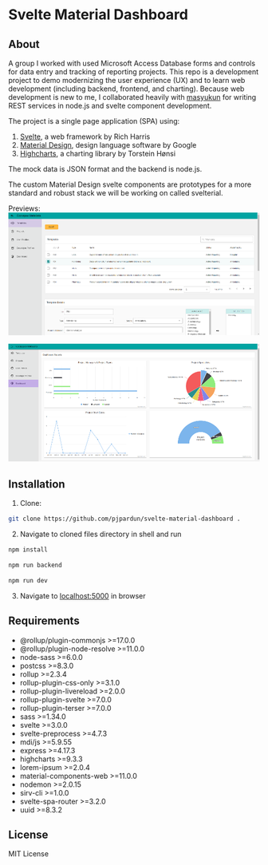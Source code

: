 # Svelte Material Dashboard

## About
A group I worked with used Microsoft Access Database forms and controls for data entry and tracking of reporting projects. This repo is a development project to demo modernizing the user experience (UX) and to learn web development (including backend, frontend, and charting). Because web development is new to me, I collaborated heavily with [masyukun](https://github.com/masyukun) for writing REST services in node.js and svelte component development.

The project is a single page application (SPA) using:
1. [Svelte](https://svelte.dev/), a web framework by Rich Harris
2. [Material Design](https://material.io/develop/web), design language software by Google
3. [Highcharts](https://www.highcharts.com/), a charting library by Torstein Hønsi

The mock data is JSON format and the backend is node.js.

The custom Material Design svelte components are prototypes for a more standard and robust stack we will be working on called svelterial.

Previews:
![Templates](https://github.com/pjpardun/svelte-material-dashboard/blob/main/Templates.png?raw=true)

![Dashboard](https://github.com/pjpardun/svelte-material-dashboard/blob/main/Dashboard.png?raw=true)

## Installation
1. Clone:
```bash
git clone https://github.com/pjpardun/svelte-material-dashboard .
```
2. Navigate to cloned files directory in shell and run
```bash
npm install
```
```bash
npm run backend
```
```bash
npm run dev
```
3. Navigate to [localhost:5000](http://localhost:5000) in browser

## Requirements 
 - @rollup/plugin-commonjs >=17.0.0
 - @rollup/plugin-node-resolve >=11.0.0
 - node-sass >=6.0.0
 - postcss >=8.3.0
 - rollup >=2.3.4
 - rollup-plugin-css-only >=3.1.0
 - rollup-plugin-livereload >=2.0.0
 - rollup-plugin-svelte >=7.0.0
 - rollup-plugin-terser >=7.0.0
 - sass >=1.34.0
 - svelte >=3.0.0
 - svelte-preprocess >=4.7.3
 - mdi/js >=5.9.55
 - express >=4.17.3
 - highcharts >=9.3.3
 - lorem-ipsum >=2.0.4
 - material-components-web >=11.0.0
 - nodemon >=2.0.15
 - sirv-cli >=1.0.0
 - svelte-spa-router >=3.2.0
 - uuid >=8.3.2

## License
MIT License
